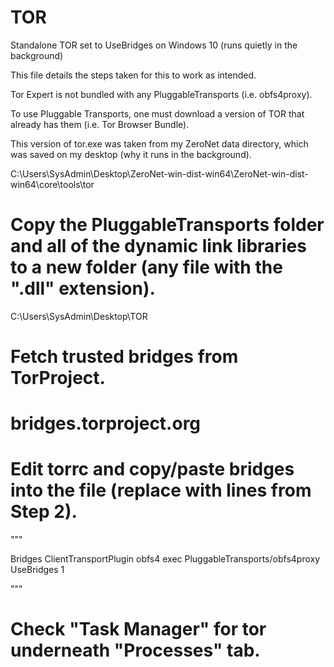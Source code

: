 # TOR
Standalone TOR set to UseBridges on Windows 10 (runs quietly in the background)

This file details the steps taken for this to work as intended.

Tor Expert is not bundled with any PluggableTransports (i.e. obfs4proxy).

To use Pluggable Transports, one must download a version of TOR that already has them (i.e. Tor Browser Bundle).

This version of tor.exe was taken from my ZeroNet data directory, which was saved on my desktop (why it runs in the background).

C:\Users\SysAdmin\Desktop\ZeroNet-win-dist-win64\ZeroNet-win-dist-win64\core\tools\tor

# Copy the PluggableTransports folder and all of the dynamic link libraries to a new folder (any file with the ".dll" extension).

C:\Users\SysAdmin\Desktop\TOR

# Fetch trusted bridges from TorProject.

# bridges.torproject.org

# Edit torrc and copy/paste bridges into the file (replace <bridge> with lines from Step 2).

"""

Bridges
ClientTransportPlugin obfs4 exec PluggableTransports/obfs4proxy
<bridge>
<bridge>
<bridge>
UseBridges 1

"""
  
# Check "Task Manager" for tor underneath "Processes" tab.
